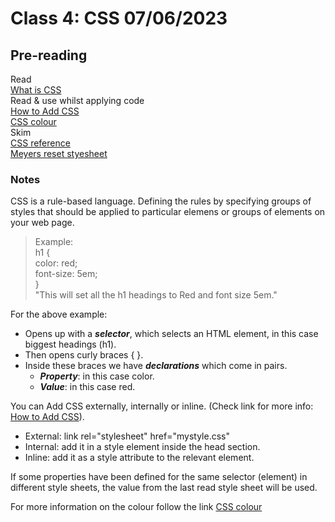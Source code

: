 # Class 4: CSS 07/06/2023

## Pre-reading
Read  
[What is CSS](https://developer.mozilla.org/en-US/docs/Learn/CSS/First_steps/What_is_CSS)  
Read & use whilst applying code  
[How to Add CSS](https://www.w3schools.com/css/css_howto.asp)  
[CSS colour](https://www.w3schools.com/cssref/pr_text_color.php)  
Skim  
[CSS reference](https://developer.mozilla.org/en-US/docs/Web/CSS/Reference)  
[Meyers reset styesheet](https://meyerweb.com/eric/tools/css/reset/)

### Notes
CSS is a rule-based language. Defining the rules by specifying groups of styles that should be applied to particular elemens or groups of elements on your web page.
> Example:   
h1 {  
  color: red;  
  font-size: 5em;  
}  
"This will set all the h1 headings to Red and font size 5em."

For the above example:
- Opens up with a _**selector**_, which selects an HTML element, in this case biggest headings (h1).
- Then opens curly braces { }.
- Inside these braces we have _**declarations**_ which come in pairs.
    - _**Property**_: in this case color.
    - _**Value**_: in this case red.

You can Add CSS externally, internally or inline. (Check link for more info: [How to Add CSS](https://www.w3schools.com/css/css_howto.asp)).
- External: link rel="stylesheet" href="mystyle.css"
- Internal: add it in a style element inside the head section.
- Inline: add it as a style attribute to the relevant element.



If some properties have been defined for the same selector (element) in different style sheets, the value from the last read style sheet will be used. 

For more information on the colour follow the link [CSS colour](https://www.w3schools.com/cssref/pr_text_color.php)  